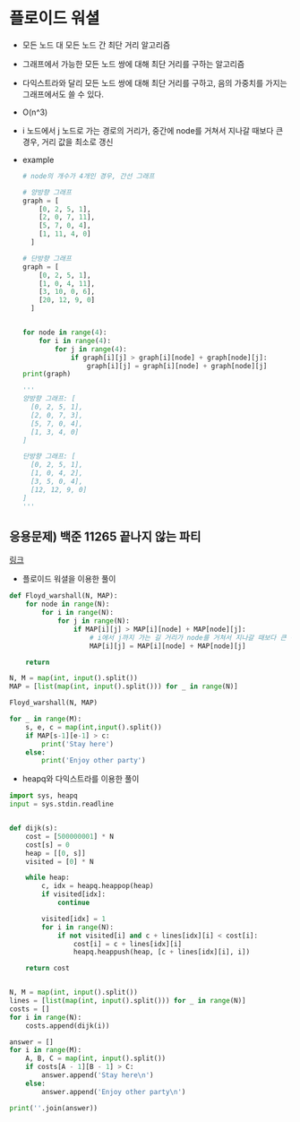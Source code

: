 # 플로이드 워셜

- 모든 노드 대 모든 노드 간 최단 거리 알고리즘
- 그래프에서 가능한 모든 노드 쌍에 대해 최단 거리를 구하는 알고리즘
- 다익스트라와 달리 모든 노드 쌍에 대해 최단 거리를 구하고, 음의 가중치를 가지는 그래프에서도 쓸 수 있다.
- O(n^3)
- i 노드에서 j 노드로 가는 경로의 거리가, 중간에 node를 거쳐서 지나갈 때보다 큰 경우, 거리 값을 최소로 갱신
- example

  ```python
  # node의 개수가 4개인 경우, 간선 그래프

  # 양방향 그래프
  graph = [
      [0, 2, 5, 1],
      [2, 0, 7, 11],
      [5, 7, 0, 4],
      [1, 11, 4, 0]
    ]

  # 단방향 그래프
  graph = [
      [0, 2, 5, 1],
      [1, 0, 4, 11],
      [3, 10, 0, 6],
      [20, 12, 9, 0]
    ]


  for node in range(4):
      for i in range(4):
          for j in range(4):
              if graph[i][j] > graph[i][node] + graph[node][j]:
                  graph[i][j] = graph[i][node] + graph[node][j]
  print(graph)

  '''
  양방향 그래프: [
    [0, 2, 5, 1],
    [2, 0, 7, 3],
    [5, 7, 0, 4],
    [1, 3, 4, 0]
  ]

  단방향 그래프: [
    [0, 2, 5, 1],
    [1, 0, 4, 2],
    [3, 5, 0, 4],
    [12, 12, 9, 0]
  ]
  '''
  ```

## 응용문제) 백준 11265 끝나지 않는 파티

[링크](https://www.acmicpc.net/problem/11265)

- 플로이드 워셜을 이용한 풀이

```python
def Floyd_warshall(N, MAP):
    for node in range(N):
        for i in range(N):
            for j in range(N):
                if MAP[i][j] > MAP[i][node] + MAP[node][j]:
                    # i에서 j까지 가는 길 거리가 node를 거쳐서 지나갈 때보다 큰 경우 -> 거리 갱신
                    MAP[i][j] = MAP[i][node] + MAP[node][j]

    return

N, M = map(int, input().split())
MAP = [list(map(int, input().split())) for _ in range(N)]

Floyd_warshall(N, MAP)

for _ in range(M):
    s, e, c = map(int,input().split())
    if MAP[s-1][e-1] > c:
        print('Stay here')
    else:
        print('Enjoy other party')
```

- heapq와 다익스트라를 이용한 풀이

```python
import sys, heapq
input = sys.stdin.readline


def dijk(s):
    cost = [500000001] * N
    cost[s] = 0
    heap = [[0, s]]
    visited = [0] * N

    while heap:
        c, idx = heapq.heappop(heap)
        if visited[idx]:
            continue

        visited[idx] = 1
        for i in range(N):
            if not visited[i] and c + lines[idx][i] < cost[i]:
                cost[i] = c + lines[idx][i]
                heapq.heappush(heap, [c + lines[idx][i], i])

    return cost


N, M = map(int, input().split())
lines = [list(map(int, input().split())) for _ in range(N)]
costs = []
for i in range(N):
    costs.append(dijk(i))

answer = []
for i in range(M):
    A, B, C = map(int, input().split())
    if costs[A - 1][B - 1] > C:
        answer.append('Stay here\n')
    else:
        answer.append('Enjoy other party\n')

print(''.join(answer))

```
